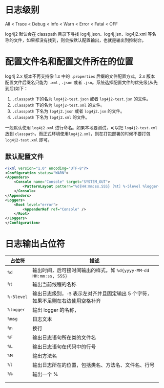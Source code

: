 # 日志级别

All < Trace < Debug < Info < Warn < Error < Fatal < OFF

log4j2 默认会在 classpath 目录下寻找 log4j.json、log4j.jsn、log4j2.xml 等名称的文件，如果都没有找到，则会按默认配置输出，也就是输出到控制台。

# 配置文件名和配置文件所在的位置

log4j 2.x 版本不再支持像 1.x 中的 `.properties` 后缀的文件配置方式，2.x 版本配置文件后缀名只能为 `.xml` , `.json` 或者 `.jsn`。系统选择配置文件的优先级(从先到后)如下：

1. `.classpath` 下的名为 `log4j2-test.json` 或者 `log4j2-test.jsn` 的文件。
2.  `.classpath` 下的名为 `log4j2-test.xml` 的文件。
3.  `.classpath` 下名为 `log4j2.json` 或者 `log4j2.jsn` 的文件。
4. `.classpath` 下名为 `log4j2.xml` 的文件。

一般默认使用 `log4j2.xml` 进行命名。如果本地要测试，可以把 `log4j2-test.xml` 放到 `classpath`，而正式环境使用`log4j2.xml`，则在打包部署的时候不要打包 `log4j2-test.xml` 即可。

## 默认配置文件

```xml
<?xml version="1.0" encoding="UTF-8"?>
<Configuration status="WARN">
<Appenders>
    <Console name="Console" target="SYSTEM_OUT">
        <PatternLayout pattern="%d{HH:mm:ss.SSS} [%t] %-5level %logger{36} - %msg%n" />
    </Console>
</Appenders>
<Loggers>
    <Root level="error">
        <AppenderRef ref="Console" />
    </Root>
</Loggers>
</Configuration>
```

# 日志输出占位符

| 占位符     | 描述                                                         |
| ---------- | ------------------------------------------------------------ |
| `%d`       | 输出时间，后可接时间输出的样式，如 `%d{yyyy-MM-dd HH:mm:ss, SSS}` |
| `%t`       | 输出当前线程的名称                                           |
| `%-5level` | 输出日志级别，`-5` 表示左对齐并且固定输出 5 个字符，如果不足则在右边使用空格补齐 |
| `%logger`  | 输出 logger 的名称，                                         |
| `%msg`     | 日志文本                                                     |
| `%n`       | 换行                                                         |
| `%F`       | 输出日志语句所在类的文件名                                   |
| `%L`       | 输出日志语句在代码中的行号                                   |
| `%M`       | 输出方法名                                                   |
| `%l`       | 输出日志所在的位置，包括类名、方法名、文件名、行号           |
| `%%`       | 输出一个 %                                                   |
|            |                                                              |
|            |                                                              |

